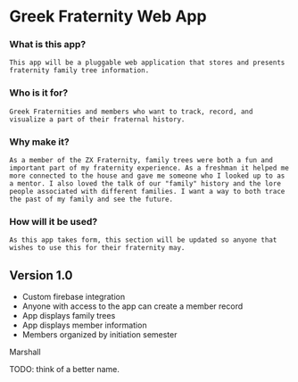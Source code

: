 # Greek Fraternity Web App

### What is this app?
	This app will be a pluggable web application that stores and presents fraternity family tree information.

### Who is it for?
	Greek Fraternities and members who want to track, record, and visualize a part of their fraternal history.

### Why make it?
	As a member of the ZX Fraternity, family trees were both a fun and important part of my fraternity experience. As a freshman it helped me more connected to the house and gave me someone who I looked up to as a mentor. I also loved the talk of our "family" history and the lore people associated with different families. I want a way to both trace the past of my family and see the future.

### How will it be used?
	As this app takes form, this section will be updated so anyone that wishes to use this for their fraternity may.

## Version 1.0
- Custom firebase integration
- Anyone with access to the app can create a member record
- App displays family trees
- App displays member information
- Members organized by initiation semester

Marshall


TODO: think of a better name.
